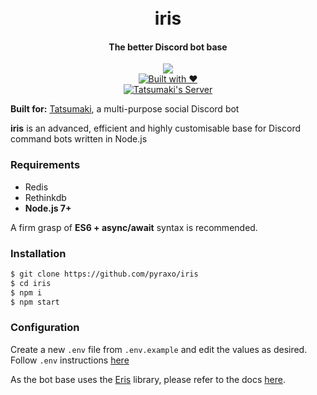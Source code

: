 <div align="center">
  <h1>
    <br>
    iris
    <br>
  </h1>
  <h4>The better Discord bot base</h4>
  <p>
    <a href="https://github.com/feross/standard"><img src="https://cdn.rawgit.com/feross/standard/master/badge.svg"></a>
    <br>
    <a href="http://forthebadge.com/"><img src="http://forthebadge.com/images/badges/built-with-love.svg" alt="Built with ❤"></a>
    <br>
    <a href="https://discord.gg/0xyZL4m5TyYTzVGY"><img src="https://discordapp.com/api/guilds/173184118492889089/embed.png" alt="Tatsumaki's Server"></a>
  </p>
</div>

**Built for:** [Tatsumaki](https://tatsumaki.xyz), a multi-purpose social Discord bot

**iris** is an advanced, efficient and highly customisable base for Discord command bots written in Node.js

### Requirements
* Redis
* Rethinkdb
* **Node.js 7+**

A firm grasp of **ES6 + async/await** syntax is recommended.

### Installation
```bash
$ git clone https://github.com/pyraxo/iris
$ cd iris
$ npm i
$ npm start
```

### Configuration
Create a new `.env` file from `.env.example` and edit the values as desired. Follow `.env` instructions [here](https://www.npmjs.com/package/dotenv-safe)

As the bot base uses the [Eris](https://github.com/abalabahaha/Eris) library, please refer to the docs [here](https://abal.moe/ErisDev/docs.html).
